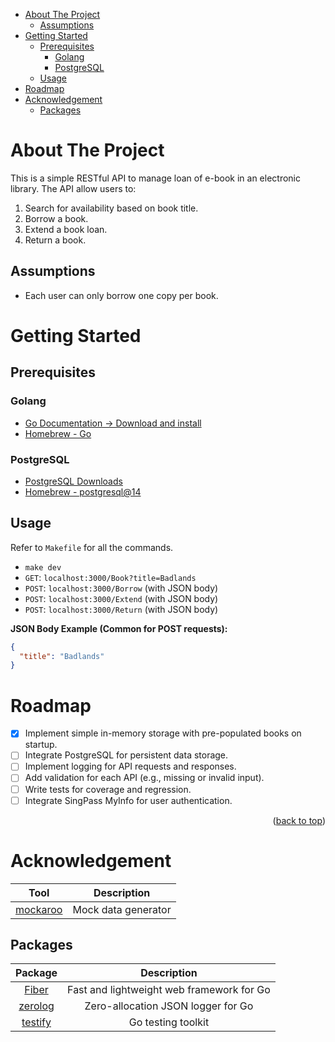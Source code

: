 <a id="readme-top"></a>

- [About The Project](#about-the-project)
  - [Assumptions](#assumptions)
- [Getting Started](#getting-started)
  - [Prerequisites](#prerequisites)
    - [Golang](#golang)
    - [PostgreSQL](#postgresql)
  - [Usage](#usage)
- [Roadmap](#roadmap)
- [Acknowledgement](#acknowledgement)
  - [Packages](#packages)

# About The Project

This is a simple RESTful API to manage loan of e-book in an electronic library. The API allow users to:

1. Search for availability based on book title.
2. Borrow a book.
3. Extend a book loan.
4. Return a book.

## Assumptions

- Each user can only borrow one copy per book.

# Getting Started

## Prerequisites

### Golang

- [Go Documentation -> Download and install](https://go.dev/doc/install)
- [Homebrew - Go](https://formulae.brew.sh/formula/go)

### PostgreSQL

- [PostgreSQL Downloads](https://www.postgresql.org/download/)
- [Homebrew - postgresql@14](https://formulae.brew.sh/formula/postgresql@14)

## Usage

Refer to `Makefile` for all the commands.

- `make dev`
- `GET`: `localhost:3000/Book?title=Badlands`
- `POST`: `localhost:3000/Borrow` (with JSON body)
- `POST`: `localhost:3000/Extend` (with JSON body)
- `POST`: `localhost:3000/Return` (with JSON body)

**JSON Body Example (Common for POST requests):**

```json
{
  "title": "Badlands"
}
```

# Roadmap

- [x] Implement simple in-memory storage with pre-populated books on startup.
- [ ] Integrate PostgreSQL for persistent data storage.
- [ ] Implement logging for API requests and responses.
- [ ] Add validation for each API (e.g., missing or invalid input).
- [ ] Write tests for coverage and regression.
- [ ] Integrate SingPass MyInfo for user authentication.

<p align="right">(<a href="#readme-top">back to top</a>)</p>

# Acknowledgement

|                 Tool                  |     Description     |
| :-----------------------------------: | :-----------------: |
| [mockaroo](https://www.mockaroo.com/) | Mock data generator |

## Packages

|                    Package                     |                Description                |
| :--------------------------------------------: | :---------------------------------------: |
|       [Fiber](https://docs.gofiber.io/)        | Fast and lightweight web framework for Go |
|    [zerolog](https://github.com/rs/zerolog)    |    Zero-allocation JSON logger for Go     |
| [testify](https://github.com/stretchr/testify) |            Go testing toolkit             |

